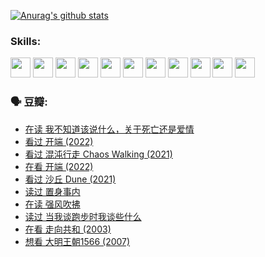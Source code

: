 
[![Anurag's github stats](https://github-readme-stats.vercel.app/api?username=w940853815)](https://github.com/anuraghazra/github-readme-stats)

### Skills:

<code><img height="32" src="https://cdn.jsdelivr.net/npm/simple-icons@v5/icons/python.svg"></code>
<code><img height="32" src="https://cdn.jsdelivr.net/npm/simple-icons@v5/icons/javascript.svg"></code>
<code><img height="32" src="https://cdn.jsdelivr.net/npm/simple-icons@v5/icons/django.svg"></code>
<code><img height="32" src="https://cdn.jsdelivr.net/npm/simple-icons@v5/icons/flask.svg"></code>
<code><img height="32" src="https://cdn.jsdelivr.net/npm/simple-icons@v5/icons/vuetify.svg"></code>
<code><img height="32" src="https://cdn.jsdelivr.net/npm/simple-icons@v5/icons/git.svg"></code>
<code><img height="32" src="https://cdn.jsdelivr.net/npm/simple-icons@v5/icons/docker.svg"></code>
<code><img height="32" src="https://cdn.jsdelivr.net/npm/simple-icons@v5/icons/postgresql.svg"></code>
<code><img height="32" src="https://cdn.jsdelivr.net/npm/simple-icons@v5/icons/elasticsearch.svg"></code>
<code><img height="32" src="https://cdn.jsdelivr.net/npm/simple-icons@v5/icons/macos.svg"></code>
<code><img height="32" src="https://cdn.jsdelivr.net/npm/simple-icons@v5/icons/linux.svg"></code>

### 🗣 豆瓣:

<!-- DOUBAN-ACTIVITIES:START -->
- [在读 我不知道该说什么，关于死亡还是爱情](https://www.douban.com/people/136069238/status/3742672820/?_i=43523365)
- [看过 开端‎ (2022)](https://www.douban.com/people/136069238/status/3737530861/?_i=43523366)
- [看过 混沌行走 Chaos Walking‎ (2021)](https://www.douban.com/people/136069238/status/3734828206/?_i=43523366)
- [在看 开端‎ (2022)](https://www.douban.com/people/136069238/status/3733533297/?_i=43523366)
- [看过 沙丘 Dune‎ (2021)](https://www.douban.com/people/136069238/status/3726869471/?_i=43523366)
- [读过 置身事内](https://www.douban.com/people/136069238/status/3726223867/?_i=43523366)
- [在读 强风吹拂](https://www.douban.com/people/136069238/status/3725395475/?_i=43523366)
- [读过 当我谈跑步时我谈些什么](https://www.douban.com/people/136069238/status/3715422296/?_i=43523366)
- [在看 走向共和‎ (2003)](https://www.douban.com/people/136069238/status/3711470443/?_i=43523366)
- [想看 大明王朝1566‎ (2007)](https://www.douban.com/people/136069238/status/3710980213/?_i=43523366)
<!-- DOUBAN-ACTIVITIES:END -->
<!--
**w940853815/w940853815** is a ✨ _special_ ✨ repository because its `README.md` (this file) appears on your GitHub profile.

Here are some ideas to get you started:

- 🔭 I’m currently working on ...
- 🌱 I’m currently learning ...
- 👯 I’m looking to collaborate on ...
- 🤔 I’m looking for help with ...
- 💬 Ask me about ...
- 📫 How to reach me: ...
- 😄 Pronouns: ...
- ⚡ Fun fact: ...
-->
